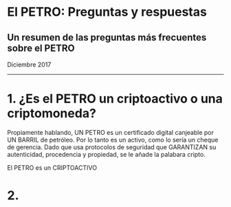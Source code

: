 
# El  PETRO: Preguntas y respuestas
## Un resumen de las preguntas más frecuentes sobre el PETRO

Diciembre 2017

---

# 1. ¿Es el PETRO un criptoactivo o una criptomoneda?

Propiamente hablando, UN PETRO es un certificado digital canjeable por UN BARRIL de petróleo.
Por lo tanto es un activo, como lo sería un cheque de gerencia. Dado que usa protocolos de
seguridad que GARANTIZAN su autenticidad, procedencia y propiedad, se le añade la
palabara cripto.

El PETRO es un CRIPTOACTIVO

# 2.
